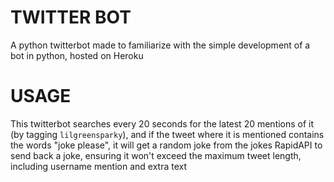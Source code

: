 # TWITTER BOT

A python twitterbot made to familiarize with the simple development of a bot in python, hosted on Heroku

# USAGE

This twitterbot searches every 20 seconds for the latest 20 mentions of it (by tagging `lilgreensparky`), and if the tweet where it is mentioned contains the words "joke please", it will get a random joke from the jokes RapidAPI to send back a joke, ensuring it won't exceed the maximum tweet length, including username mention and extra text